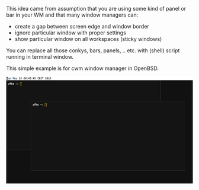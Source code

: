 This idea came from assumption that you are using some kind of panel or
bar in your WM and that many window managers can:

* create a gap between screen edge and window border
* ignore particular window with proper settings
* show particular window on all workspaces (sticky windows)

You can replace all those conkys, bars, panels, ..  etc.  with (shell)
script running in terminal window.

This simple example is for cwm window manager in OpenBSD.

![termbar running in cwm](shot_08:45:45.png)
